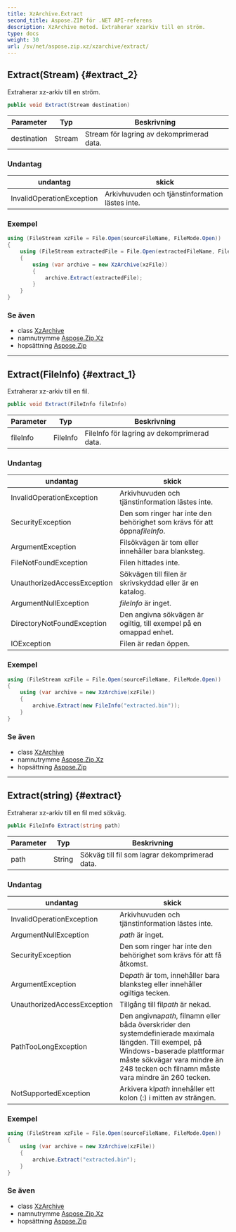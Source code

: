 ```yaml
---
title: XzArchive.Extract
second_title: Aspose.ZIP för .NET API-referens
description: XzArchive metod. Extraherar xzarkiv till en ström.
type: docs
weight: 30
url: /sv/net/aspose.zip.xz/xzarchive/extract/
---
```

## Extract(Stream) {#extract_2}

Extraherar xz-arkiv till en ström.

```csharp
public void Extract(Stream destination)
```

| Parameter | Typ | Beskrivning |
| --- | --- | --- |
| destination | Stream | Stream för lagring av dekomprimerad data. |

### Undantag

| undantag | skick |
| --- | --- |
| InvalidOperationException | Arkivhuvuden och tjänstinformation lästes inte. |

### Exempel

```csharp
using (FileStream xzFile = File.Open(sourceFileName, FileMode.Open))
{
    using (FileStream extractedFile = File.Open(extractedFileName, FileMode.Create))
    {
        using (var archive = new XzArchive(xzFile))
        {
            archive.Extract(extractedFile);
        }
    }
}
```

### Se även

* class [XzArchive](../)
* namnutrymme [Aspose.Zip.Xz](../../xzarchive/)
* hopsättning [Aspose.Zip](../../../)

---

## Extract(FileInfo) {#extract_1}

Extraherar xz-arkiv till en fil.

```csharp
public void Extract(FileInfo fileInfo)
```

| Parameter | Typ | Beskrivning |
| --- | --- | --- |
| fileInfo | FileInfo | FileInfo för lagring av dekomprimerad data. |

### Undantag

| undantag | skick |
| --- | --- |
| InvalidOperationException | Arkivhuvuden och tjänstinformation lästes inte. |
| SecurityException | Den som ringer har inte den behörighet som krävs för att öppna*fileInfo*. |
| ArgumentException | Filsökvägen är tom eller innehåller bara blanksteg. |
| FileNotFoundException | Filen hittades inte. |
| UnauthorizedAccessException | Sökvägen till filen är skrivskyddad eller är en katalog. |
| ArgumentNullException | *fileInfo* är inget. |
| DirectoryNotFoundException | Den angivna sökvägen är ogiltig, till exempel på en omappad enhet. |
| IOException | Filen är redan öppen. |

### Exempel

```csharp
using (FileStream xzFile = File.Open(sourceFileName, FileMode.Open))
{
    using (var archive = new XzArchive(xzFile))
    {
        archive.Extract(new FileInfo("extracted.bin"));
    }
}
```

### Se även

* class [XzArchive](../)
* namnutrymme [Aspose.Zip.Xz](../../xzarchive/)
* hopsättning [Aspose.Zip](../../../)

---

## Extract(string) {#extract}

Extraherar xz-arkiv till en fil med sökväg.

```csharp
public FileInfo Extract(string path)
```

| Parameter | Typ | Beskrivning |
| --- | --- | --- |
| path | String | Sökväg till fil som lagrar dekomprimerad data. |

### Undantag

| undantag | skick |
| --- | --- |
| InvalidOperationException | Arkivhuvuden och tjänstinformation lästes inte. |
| ArgumentNullException | *path* är inget. |
| SecurityException | Den som ringer har inte den behörighet som krävs för att få åtkomst. |
| ArgumentException | De*path* är tom, innehåller bara blanksteg eller innehåller ogiltiga tecken. |
| UnauthorizedAccessException | Tillgång till fil*path* är nekad. |
| PathTooLongException | Den angivna*path*, filnamn eller båda överskrider den systemdefinierade maximala längden. Till exempel, på Windows-baserade plattformar måste sökvägar vara mindre än 248 tecken och filnamn måste vara mindre än 260 tecken. |
| NotSupportedException | Arkivera kl*path* innehåller ett kolon (:) i mitten av strängen. |

### Exempel

```csharp
using (FileStream xzFile = File.Open(sourceFileName, FileMode.Open))
{
    using (var archive = new XzArchive(xzFile))
    {
        archive.Extract("extracted.bin");
    }
}
```

### Se även

* class [XzArchive](../)
* namnutrymme [Aspose.Zip.Xz](../../xzarchive/)
* hopsättning [Aspose.Zip](../../../)


